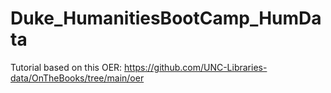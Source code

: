 # Duke_HumanitiesBootCamp_HumData
 Tutorial based on this OER: https://github.com/UNC-Libraries-data/OnTheBooks/tree/main/oer
